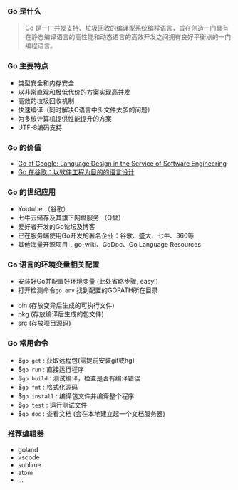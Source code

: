 ### Go 是什么

> Go 是一门并发支持、垃圾回收的编译型系统编程语言，旨在创造一门具有在静态编译语言的高性能和动态语言的高效开发之间拥有良好平衡点的一门编程语言。

### Go 主要特点

- 类型安全和内存安全
- 以非常直观和极低代价的方案实现高并发
- 高效的垃圾回收机制
- 快速编译（同时解决C语言中头文件太多的问题）
- 为多核计算机提供性能提升的方案
- UTF-8编码支持

### Go 的价值
- [Go at Google: Language Design in the Service of Software Engineering](https://talks.golang.org/2012/splash.article)
- [Go 在谷歌：以软件工程为目的的语言设计](http://studygolang.com/resources/69)

### Go 的世纪应用
- Youtube （谷歌）
- 七牛云储存及其旗下网盘服务 （Q盘）
- 爱好者开发的Go论坛及博客
- 已在服务端使用Go开发的著名企业：谷歌、盛大、七牛、360等
- 其他海量开源项目：go-wiki、GoDoc、Go Language Resources

### Go 语言的环境变量相关配置
- 安装好Go并配置好环境变量 (此处省略步骤, easy!)
- 打开检测命令`go env` 找到配置的GOPATH所在目录
 * bin (存放变异后生成的可执行文件)
 * pkg (存放编译后生成的包文件)
 * src (存放项目源码)

### Go 常用命令
- $`go get`     : 获取远程包(需提前安装git或hg)
- $`go run`     : 直接运行程序
- $`go build`   : 测试编译，检查是否有编译错误
- $`go fmt`     : 格式化源码
- $`go install` : 编译包文件并编译整个程序
- $`go test`    : 运行测试文件
- $`go doc`     : 查看文档 (会在本地建立起一个文档服务器)

### 推荐编辑器
- goland
- vscode
- sublime
- atom
- ...


